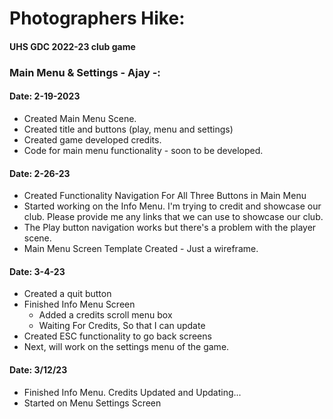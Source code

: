 # Photographers Hike:
#### UHS GDC 2022-23 club game

### Main Menu & Settings - Ajay -: 
#### Date: 2-19-2023
* Created Main Menu Scene.
* Created title and buttons (play, menu and settings)
* Created game developed credits. 
* Code for main menu functionality - soon to be developed. 

#### Date: 2-26-23
* Created Functionality Navigation For All Three Buttons in Main Menu 
* Started working on the Info Menu. I'm trying to credit and showcase our club. Please provide me any links that we can use to showcase our club.
* The Play button navigation works but there's a problem with the player scene.
* Main Menu Screen Template Created - Just a wireframe.

#### Date: 3-4-23
* Created a quit button
* Finished Info Menu Screen
  * Added a credits scroll menu box
  * Waiting For Credits, So that I can update
* Created ESC functionality to go back screens
* Next, will work on the settings menu of the game.

#### Date: 3/12/23
* Finished Info Menu. Credits Updated and Updating...
* Started on Menu Settings Screen
